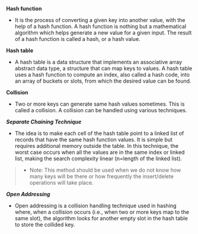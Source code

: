 **Hash function**

- It is the process of converting a given key into another value, with the help of a hash function. A hash function is nothing but a mathematical algorithm which helps generate a new value for a given input. The result of a hash function is called a hash, or a hash value.

**Hash table**

- A hash table is a data structure that implements an associative array abstract data type, a structure that can map keys to values. A hash table uses a hash function to compute an index, also called a hash code, into an array of buckets or slots, from which the desired value can be found.

**Collision**

- Two or more keys can generate same hash values sometimes. This is called a collision. A collision can be handled using various techniques.

***Separate Chaining Technique***


- The idea is to make each cell of the hash table point to a linked list of records that have the same hash function values. It is simple but requires additional memory outside the table. In this technique, the worst case occurs when all the values are in the same index or linked list, making the search complexity linear (n=length of the linked list). 

> - Note: This method should be used when we do not know how many keys will be there or how frequently the insert/delete operations will take place.


***Open Addressing***

- Open addressing is a collision handling technique used in hashing where, when a collision occurs (i.e., when two or more keys map to the same slot), the algorithm looks for another empty slot in the hash table to store the collided key.
